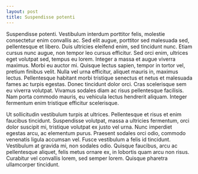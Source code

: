 ```yaml
---
layout: post
title: Suspendisse potenti
---
```


Suspendisse potenti. Vestibulum interdum porttitor felis, molestie consectetur enim convallis ac. Sed elit augue, porttitor sed malesuada sed, pellentesque et libero. Duis ultricies eleifend enim, sed tincidunt nunc. Etiam cursus nunc augue, non tempor leo cursus efficitur. Sed orci enim, ultrices eget volutpat sed, tempus eu lorem. Integer a massa et augue viverra maximus. Morbi eu auctor mi. Quisque lectus sapien, tempor in tortor vel, pretium finibus velit. Nulla vel urna efficitur, aliquet mauris in, maximus lectus. Pellentesque habitant morbi tristique senectus et netus et malesuada fames ac turpis egestas. Donec tincidunt dolor orci. Cras scelerisque sem eu viverra volutpat. Vivamus sodales diam ac risus pellentesque facilisis. Nam porta commodo mauris, eu vehicula lectus hendrerit aliquam. Integer fermentum enim tristique efficitur scelerisque.

Ut sollicitudin vestibulum turpis at ultrices. Pellentesque et risus et enim faucibus tincidunt. Suspendisse volutpat, massa a ultricies fermentum, orci dolor suscipit mi, tristique volutpat ex justo vel urna. Nunc imperdiet egestas arcu, ac elementum purus. Praesent sodales orci odio, commodo venenatis ligula accumsan vel. Fusce vestibulum a felis id tincidunt. Vestibulum at gravida mi, non sodales odio. Quisque faucibus, arcu ac pellentesque aliquet, felis metus ornare ex, in lobortis quam arcu non risus. Curabitur vel convallis lorem, sed semper lorem. Quisque pharetra ullamcorper tincidunt.